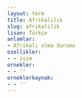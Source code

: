 ```yaml
---
layout: term
title: Afrikalılık
slug: afrikalilik
lisan: Türkçe
anlamlar:
- Afrikalı olma durumu
ozellikler:
- - isim
ornekler:
- - ''
orneklerkaynak:
- - ''
---
```

